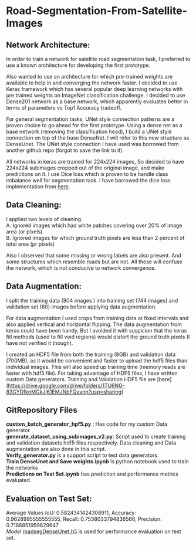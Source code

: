 # Road-Segmentation-From-Satellite-Images

## Network Architecture:

In order to train a network for satellite road segmentation task, I preferred to use a known architecture for developing the first prototype.

Also wanted to use an architecture for which pre-trained weights are available to help in and converging the network faster. I decided to use Keras framework which has several popular deep learning networks with  pre trained weights on ImageNet classification challenge. I decided to use Dense201 network as a base network, which apparently evaluates better in terms of parameters vs Top1 Accuracy tradeoff.

For general segmentation tasks, UNet style connection patterns are a proven choice to go ahead for the first prototype. Using a dense net as a base network (removing the classification head), I build a UNet style connection on top of the base DenseNet. I will refer to this new structure as DenseUnet. The UNet style connection I have used was borrowed from another github repo (forgot to save the link to it).

All networks in keras are trained for 224x224 images, So decided to have 224x224 subimages cropped out of the original image, and make predictions on it. I use Dice loss which is proven to be handle class imbalance well for segmentation task. I have borrowed the dice loss implementation from [here](https://github.com/Paulymorphous/skeyenet/blob/master/Src/loss_functions.py).
## Data Cleaning:

I applied two levels of cleaning.\
A. Ignored images which had white patches covering over 20% of image area (or pixels).\
B. Ignored images for which ground truth pixels are less than 2 percent of total area (pr pixels)  

Also I observed that some missing or wrong labels are also present. And some structures which resemble roads but are not. All these will confuse the network, which is not conducive to network convergence. 

## Data Augmentation:

I split the training data (804 images ) into training set (744 images) and validation set (60) images before applying data augmentation.

For data augmentation I used crops from training data at fixed intervals and also applied vertical and horizontal flipping. The data augmentation from keras could have been handy, But I avoided it with suspicion that the keras fill methods (used to fill void regions) would distort the ground truth pixels (I have not verified it though).

I created an HDF5 file from both the training (8GB) and validation data (700MB), as it would be convenient and faster to upload the hdf5 files than individual images. This will also speed up training time (memory reads are faster with hdf5 file). For taking advantage of HDF5 files, I have written custom Data generators. Training and Validation HDF5 file are [here] (https://drive.google.com/drive/folders/1TU6NG-83GYDfknMGkJj61EMJNbFQvynp?usp=sharing)

## GitRepository Files 
**custom_batch_generator_hpf5.py** : Has code for my custom Data generator\
**generate_dataset_using_subimages_v2.py**: Script used to create training and validation datasets hdf5 files respectively.  Data cleaning and Data augmentation are also done in this script.\
**Verify_generator.py** is a support script to test data generators.\
**Train DenseUnet and Save weights.ipynb** Is python notebook used to train the networks\
**Predictions on Test Set.ipynb** has prediction and performance metrics evaluated.

## Evaluation on Test Set:
Average Values
IoU: 0.5824341424308911, Accuracy: 0.9628995555555555, Recall: 0.7538033794836566, Precision: 0.7186851959629647\
*Model* [roadsegDenseUnet.h5](https://drive.google.com/file/d/1_jCy2RUCS9PyEYe2Aat5G6NPvcjeyw4-/view?usp=sharing) is used for performance evaluation on test set.
